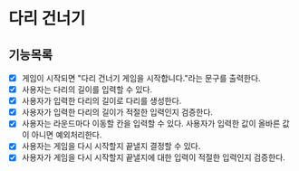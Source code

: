 # 다리 건너기

## 기능목록

- [x] 게임이 시작되면 "다리 건너기 게임을 시작합니다."라는 문구를 출력한다.
- [x] 사용자는 다리의 길이를 입력할 수 있다.
- [x] 사용자가 입력한 다리의 길이로 다리를 생성한다.
- [x] 사용자가 입력한 다리의 길이가 적절한 입력인지 검증한다.
- [x] 사용자는 라운드마다 이동할 칸을 입력할 수 있다. 사용자가 입력한 값이 올바른 값이 아니면 예외처리한다.
- [x] 사용자는 게임을 다시 시작할지 끝낼지 결정할 수 있다.
- [x] 사용자가 게임을 다시 시작할지 끝낼지에 대한 입력이 적절한 입력인지 검증한다.
